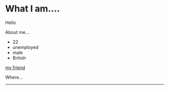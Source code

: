 # What I am....

Hello

About me...
+ 22
+ unemployed
+ male
+ British

[my friend](https://www.imredeak.com)

Where...

---
